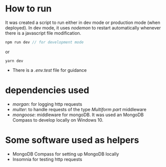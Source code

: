 

# How to run
It was created a script to run either in dev mode or production mode (when deployed). In dev mode, it uses _nodemon_ to restart automatically whenever there is a javascript file modification.

```js
npm run dev // for development mode
```
or
```
yarn dev
```

- There is a _.env.test_ file for guidance

# dependencies used

- _morgan_: for logging http requests
- _multer_: to handle requests of the type *Multiform part* middleware
- _mongoose_: middleware for mongoDB. It was used an MongoDB Compass to develop locally on Windows 10.

# Some software used as helpers
- MongoDB Compass for setting up MongoDB locally
- Insomnia for testing http requests
